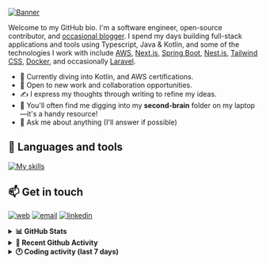 [![Banner](https://raw.githubusercontent.com/wilfriedago/wilfriedago/main/assets/1.png)][website]

Welcome to my GitHub bio. I'm a software engineer, open-source contributor, and [occasional blogger][blog]. I spend my days building full-stack applications and tools using Typescript, Java & Kotlin, and some of the technologies I work with include [AWS](https://aws.amazon.com/fr/), [Next.js](https://nextjs.org/), [Spring Boot](https://spring.io/projects/spring-boot), [Nest.js](https://nestjs.com/), [Tailwind CSS](https://github.com/tailwindlabs/tailwindcss), [Docker](https://www.docker.com/), and occasionally [Laravel](https://laravel.com/).

- 🔭 Currently diving into Kotlin, and AWS certifications.
- 👯 Open to new work and collaboration opportunities.
- ✍️ I express my thoughts through writing to refine my ideas.
- 🧠 You'll often find me digging into my **second-brain** folder on my laptop—it's a handy resource!
- 💬 Ask me about anything (I'll answer if possible)

## 🎨 Languages and tools

[![My skills](https://skillicons.dev/icons?i=typescript,js,nodejs,nest,java,kotlin,spring,python,fastapi,django,aws,docker,vscode,idea,tailwind&perline=15)](https://wilfriedago.dev/about#skills)

## 📫 Get in touch
[![web](https://img.shields.io/badge/WEBSITE-12100E?logo=google-earth&color=282A36)][website]
[![email](https://img.shields.io/badge/MAIL-12100E?logo=mailgun&color=282A36)][mail]
[![linkedin](https://img.shields.io/badge/LINKEDIN-12100E?logo=linkedin&color=282A36)][linkedin]


<details>
  <summary><b>📊 GitHub Stats</b></summary>
	<br/>
	<p align="left">
		<img width="49.5%" src="https://github-readme-stats.vercel.app/api?username=wilfriedago&show_icons=true&count_private=true&title_color=10b981&icon_color=10b981&theme=react&hide_border=true" />
		<img width="49.5%" src="https://streak-stats.demolab.com/?user=wilfriedago&hide_border=true&theme=react&ring=10b981&fire=fff&currStreakNum=fff&sideLabels=10b981&currStreakLabel=10b981&sideNums=fff" />
	</p>
</details>

<details>
  <summary><b>📅 Recent Github Activity</b></summary>
	<br>

<!--RECENT_ACTIVITY:last_update-->
Last Updated: Wednesday, March 26th, 2025, 4:18:21 AM
<!--RECENT_ACTIVITY:last_update_end-->

<!--RECENT_ACTIVITY:start-->
1. 🔱 Forked [wilfriedago/keycloak-theme](https://github.com/wilfriedago/keycloak-theme) from [ekosutrisno/keycloak-theme](https://github.com/ekosutrisno/keycloak-theme)<br>
2. ⭐ Starred [ekosutrisno/keycloak-theme](https://github.com/ekosutrisno/keycloak-theme)<br>
3. 🔱 Forked [wilfriedago/outline](https://github.com/wilfriedago/outline) from [outline/outline](https://github.com/outline/outline)<br>
4. ⭐ Starred [outline/outline](https://github.com/outline/outline)<br>
5. ⬆️ Pushed 9 commit(s) to [wilfriedago/spring-boot-kotlin-template](https://github.com/wilfriedago/spring-boot-kotlin-template)<br>
<!--RECENT_ACTIVITY:end-->
</details>

<details>
  <summary><b>🕐 Coding activity (last 7 days)</b></summary>
	<br>

<!--START_SECTION:waka-->

```python
Total Time: 24 hrs 28 mins

Java              18 hrs 22 mins  ██████████████████▓░░░░░░   74.89 %
XML               48 mins         ▓░░░░░░░░░░░░░░░░░░░░░░░░   03.28 %
TypeScript        41 mins         ▓░░░░░░░░░░░░░░░░░░░░░░░░   02.85 %
Python            17 mins         ▒░░░░░░░░░░░░░░░░░░░░░░░░   01.18 %
JavaScript        15 mins         ▒░░░░░░░░░░░░░░░░░░░░░░░░   01.02 %
Bash              5 mins          ░░░░░░░░░░░░░░░░░░░░░░░░░   00.37 %
Docker            4 mins          ░░░░░░░░░░░░░░░░░░░░░░░░░   00.32 %
```

<!--END_SECTION:waka-->
</details>

[website]: https://wilfriedago.dev
[linkedin]: https://linkedin.com/in/wilfriedago
[blog]: https://wilfriedago.dev/blog
[mail]: mailto:me@wilfriedago.dev

